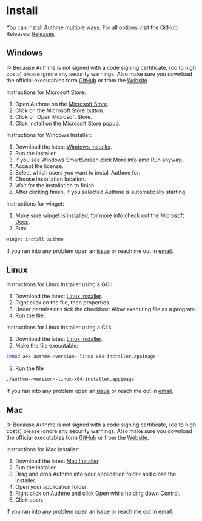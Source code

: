 # Install

You can install Authme multiple ways. For all options visit the GitHub Releases: [Releases](https://github.com/Levminer/Authme/releases/)

## Windows

!> Because Authme is not signed with a code signing certificate, (do to high costs) please ignore any security warnings. Also make sure you download the official executables form [GitHub](https://github.com/Levminer/authme/releases) or from the [Website](https://authme.levminer.com#downloads).

Instructions for Microsoft Store:

1. Open Authme on the [Microsoft Store](https://link.levminer.com/authme-ms-store).
1. Click on the Microsoft Store button.
2. Click on Open Microsoft Store.
3. Click Install on the Microsoft Store popup.

Instructions for Windows Installer:

1. Download the latest [Windows Installer](https://authme.levminer.com#downloads).
1. Run the installer.
1. If you see Windows SmartScreen click More info amd Run anyway.
1. Accept the license.
1. Select which users you want to install Authme for.
1. Choose installation location.
1. Wait for the installation to finish.
1. After clicking finish, if you selected Authme is automatically starting.

Instructions for winget:

1. Make sure winget is installed, for more info check out the [Microsoft Docs](https://docs.microsoft.com/en-us/windows/package-manager/winget/).
2. Run:

```powershell
winget install authme
```

If you ran into any problem open an [issue](https://github.com/Levminer/authme/issues/new/choose) or reach me out in [email](mailto:authme@levminer.com).

## Linux

Instructions for Linux Installer using a GUI:

1. Download the latest [Linux Installer](https://authme.levminer.com#downloads).
1. Right click on the file, then properties.
1. Under permissions tick the checkbox: Allow executing file as a program.
1. Run the file.

Instructions for Linux Installer using a CLI:

1. Download the latest [Linux Installer](https://authme.levminer.com#downloads).
1. Make the file executable:

```bash
chmod a+x authme-<version>-linux-x64-installer.appimage
```

3. Run the file

```bash
./authme-<version>-linux-x64-installer.appimage
```

If you ran into any problem open an [issue](https://github.com/Levminer/authme/issues/new/choose) or reach me out in [email](mailto:authme@levminer.com).

## Mac

!> Because Authme is not signed with a code signing certificate, (do to high costs) please ignore any security warnings. Also make sure you download the official executables form [GitHub](https://github.com/Levminer/authme/releases) or from the [Website](https://authme.levminer.com#downloads).

Instructions for Mac Installer:

1. Download the latest [Mac Installer](https://authme.levminer.com#downloads).
1. Run the installer.
1. Drag and drop Authme into your application folder and close the installer.
1. Open your application folder.
1. Right click on Authme and click Open while holding down Control.
1. Click open.

If you ran into any problem open an [issue](https://github.com/Levminer/authme/issues/new/choose) or reach me out in [email](mailto:authme@levminer.com).
